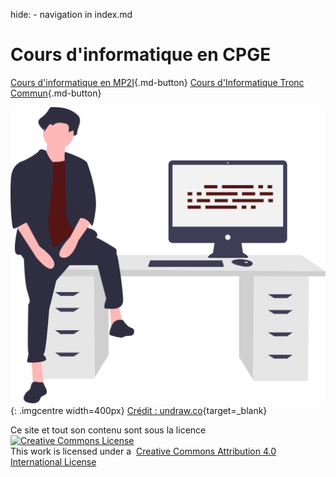 hide: - navigation  in index.md

# Cours d'informatique en CPGE

[Cours d'informatique en MP2I](mp2i/progression.md){.md-button} 
[Cours d'Informatique Tronc Commun](itc/progression.md){.md-button} 


![illustration accueil](./images/accueil.svg){: .imgcentre width=400px}
<span class="source">[Crédit : undraw.co](https://undraw.co/){target=_blank}</span>



<div class="centre">Ce site et tout son contenu sont sous la licence</div>
<div class="centre"><a rel="license" href="http://creativecommons.org/licenses/by/4.0/" target=_blank><img alt="Creative Commons License" style="border-width:0" src="https://i.creativecommons.org/l/by/4.0/88x31.png" /></a></div>
<div class="centre">This work is licensed under a &nbsp;<a rel="license" href="http://creativecommons.org/licenses/by/4.0/">Creative Commons Attribution 4.0 International License</a></div>
